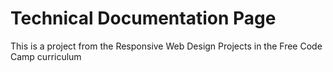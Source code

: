# Technical Documentation Page
This is a project from the Responsive Web Design Projects in the Free Code Camp curriculum